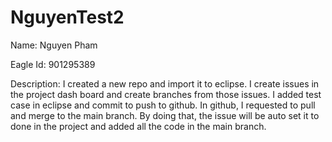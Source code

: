 # NguyenTest2
Name: Nguyen Pham

Eagle Id: 901295389

Description: I created a new repo and import it to eclipse. I create issues in the project dash board and create branches from those issues. I added test case in eclipse and commit to push to github. In github, I requested to pull and merge to the main branch. By doing that, the issue will be auto set it to done in the project and added all the code in the main branch. 
